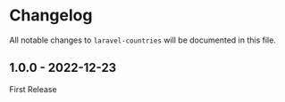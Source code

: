# Changelog

All notable changes to `laravel-countries` will be documented in this file.

## 1.0.0 - 2022-12-23

First Release
